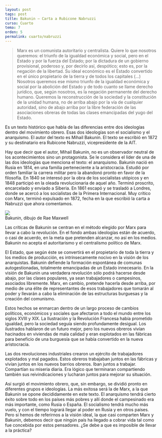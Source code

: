 ```yaml
---
layout: post
tags: post
title: Bakunin — Carta a Rubicone Nabruzzi
curso: Cuarto
tema: 7
orden: 5
permalink: cuarto/nabruzzi
---
```


> Marx es un comunista autoritario y centralista. Quiere lo que nosotros queremos: el triunfo de la igualdad económica y social, pero en el Estado y por la fuerza del Estado; por la dictadura de un gobierno provisional, poderoso y, por decirlo así, despótico; esto es, por la negación de la libertad. Su ideal económico es el Estado convertido en el único propietario de la tierra y de todos los capitales (...) Nosotros queremos ese mismo triunfo de la igualdad económica y social por la abolición del Estado y de todo cuanto se llame derecho jurídico, que, según nosotros, es la negación permanente del derecho humano. Queremos la reconstrucción de la sociedad y la constitución de la unidad humana, no de arriba abajo por la vía de cualquier autoridad, sino de abajo arriba por la libre federación de las asociaciones obreras de todas las clases emancipadas del yugo del Estado.

Es un texto histórico que habla de las diferencias entre dos ideologías dentro del movimiento obrero. Esas dos ideologías son el socialismo y el anarquismo. El autor del texto es Mihail Bakunin. El texto se escribió en 1872 y su destinatario era Rubicone Nabruzzi, vicepresidente de la AIT.

Hay que decir que el autor, Mihail Bakunin, no es un observador neutral de los acontecimientos sino un protagonista. Se le considera el líder de una de las dos ideologías que menciona el texto: el anarquismo. Bakunin nació en Rusia en 1814, en una familia perteneciente a la aristocracia. Estudió por orden familiar la carrera militar pero la abandonó pronto en favor de la filosofía. En 1840 se interesó por la obra de los socialistas utópicos y en 1848 participó en la oleada revolucionaria de aquel año. Terminó proscrito, encarcelado y enviado a Siberia. En 1861 escapó y se trasladó a Londres, donde se acercó a los socialistas de la Primera Internacional. Muy crítico con Marx, terminó expulsado en 1872, fecha en la que escribió la carta a Nabruzzi que ahora comentamos.

<picture>
    <source
      srcset="../../assets/img/bakunin-oscuro.png"
      media="(prefers-color-scheme: dark)"
    />
    <img src="https://www.elviejotopo.com/wp-content/uploads/2018/05/Mikhail-Bakunin-by-Rae-Maxwell2.jpg" />
    <figcaption>Bakunin, dibujo de Rae Maxwell</figcaption>
</picture>

Las críticas de Bakunin se centran en el método elegido por Marx para llevar a cabo la revolución. En el fondo ambas ideologías están de acuerdo, o casi de acuerdo, en la meta que pretenden alcanzar, no así en los medios. Bakunin no acepta el autoritarismo y el centralismo político de Marx.

El Estado, que según éste se convertirá en el propietario de toda la tierra y los medios de producción, es intrínsecamente nocivo en la visión de los anarquistas. Bakunin defiende la formación espontánea de comunas autogestionadas, totalmente emancipadas de un Estado innecesario. En la visión de Bakunin una verdadera revolución sólo podrá hacerse desde abajo, por las clases populares, ya sean trabajadores o campesinos, asociados libremente. Marx, en cambio, pretende hacerla desde arriba, por medio de una élite de representantes de esos trabajadores que tomarán al poder y llevarán a cabo la eliminación de las estructuras burguesas y la creación del comunismo.

Estos hechos se enmarcan dentro de un largo proceso de cambios políticos, económicos y sociales que afectaron a todo el mundo entre los siglos XVIII y XIX. La Ilustración y la Revolución Francesa había prometido igualdad, pero la sociedad seguía siendo profundamente desigual. Los ilustrados hablaron de un futuro mejor, pero los nuevos obreros vivían hacinados en viviendas de mala calidad y eran explotados en las fábricas para beneficio de una burguesía que se había convertido en la nueva aristocracia.

Las dos revoluciones industriales crearon un ejército de trabajadores explotados y mal pagados. Estos obreros trabajaban juntos en las fábricas y vivían juntos en los nuevos barrios obreros. Iban juntos a trabajar. Compartían su miseria diaria. Era lógico que terminaran compartiendo también sus reivindicaciones y lucharan juntos para mejorar su situación.

Así surgió el movimiento obrero, que, sin embargo, se dividió pronto en diferentes grupos e ideologías. La más exitosa será la de Marx, a la que Bakunin se opone decididamente en este texto. El anarquismo tendrá cierto éxito sobre todo en los países más pobres y allí donde el campesinado era más importante, como Rusia o España. El socialismo tendrá mucho más vuelo, y con el tiempo logrará llegar al poder en Rusia y en otros países. Pero si hemos de referirnos a la visión ideal, la que casi comparten Marx y Bakunin, debemos decir que ningún país ha llegado a cobrar vida tal como fue concebida por estos pensadores. ¿Se debe a que es imposible de llevar a la práctica?

